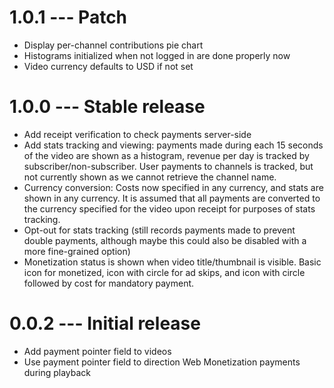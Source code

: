 # 1.0.1 --- Patch

- Display per-channel contributions pie chart
- Histograms initialized when not logged in are done properly now
- Video currency defaults to USD if not set

# 1.0.0 --- Stable release

- Add receipt verification to check payments server-side
- Add stats tracking and viewing: payments made during each 15 seconds of the video are shown as a
  histogram, revenue per day is tracked by subscriber/non-subscriber. User payments to channels
  is tracked, but not currently shown as we cannot retrieve the channel name.
- Currency conversion: Costs now specified in any currency, and stats are shown in any currency.
  It is assumed that all payments are converted to the currency specified for the video upon receipt for
  purposes of stats tracking.
- Opt-out for stats tracking (still records payments made to prevent double payments, although maybe
  this could also be disabled with a more fine-grained option)
- Monetization status is shown when video title/thumbnail is visible. Basic icon for monetized,
  icon with circle for ad skips, and icon with circle followed by cost for mandatory payment.
  

# 0.0.2 --- Initial release

- Add payment pointer field to videos
- Use payment pointer field to direction Web Monetization payments during playback
